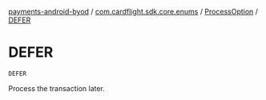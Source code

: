 [payments-android-byod](../../index.md) / [com.cardflight.sdk.core.enums](../index.md) / [ProcessOption](index.md) / [DEFER](./-d-e-f-e-r.md)

# DEFER

`DEFER`

Process the transaction later.

